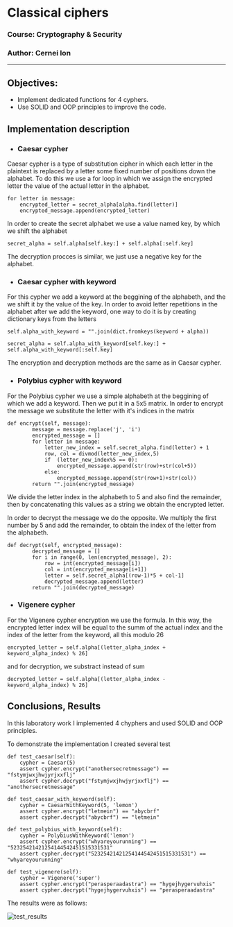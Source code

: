# Classical ciphers

### Course: Cryptography & Security
### Author: Cernei Ion

----
## Objectives:

* Implement dedicated functions for 4 cyphers.
* Use SOLID and OOP principles to improve the code.


## Implementation description
* ### Caesar cypher
Caesar cypher is a type of substitution cipher in which each letter in the plaintext is replaced by a letter some fixed number of positions down the alphabet. To do this we use a for loop in which we assign the encrypted letter the value of the actual letter in the alphabet.
```
for letter in message:
    encrypted_letter = secret_alpha[alpha.find(letter)]
    encrypted_message.append(encrypted_letter)
```
In order to create the secret alphabet we use a value named key, by which we shift the alphabet
```
secret_alpha = self.alpha[self.key:] + self.alpha[:self.key]
```
The decryption procces is similar, we just use a negative key for the alphabet.

* ### Caesar cypher with keyword
For this cypher we add a keyword at the beggining of the alphabeth, and the we shift it by the value of the key. In order to avoid letter repetitions in the alphabet after we add the keyword, one way to do it is by creating dictionary keys from the letters
```
self.alpha_with_keyword = "".join(dict.fromkeys(keyword + alpha))

secret_alpha = self.alpha_with_keyword[self.key:] + self.alpha_with_keyword[:self.key]
```
The encryption and decryption methods are the same as in Caesar cypher.

* ### Polybius cypher with keyword
For the Polybius cypher we use a simple alphabeth at the beggining of which we add a keyword. Then we put it in a 5x5 matrix. In order to encrypt the message we substitute the letter with it's indices in the matrix
```
def encrypt(self, message):
        message = message.replace('j', 'i')
        encrypted_message = []
        for letter in message:
            letter_new_index = self.secret_alpha.find(letter) + 1
            row, col = divmod(letter_new_index,5)
            if  (letter_new_index%5 == 0):
                encrypted_message.append(str(row)+str(col+5))
            else:
                encrypted_message.append(str(row+1)+str(col))
        return "".join(encrypted_message)
```
We divide the letter index in the alphabeth to 5 and also find the remainder, then by concatenating this values as a string we obtain the encrypted letter.

In order to decrypt the message we do the opposite. We multiply the first number by 5 and add the remainder, to obtain the index of the letter from the alphabeth.
```
def decrypt(self, encrypted_message):
        decrypted_message = []
        for i in range(0, len(encrypted_message), 2):
            row = int(encrypted_message[i])
            col = int(encrypted_message[i+1])
            letter = self.secret_alpha[(row-1)*5 + col-1]
            decrypted_message.append(letter)
        return "".join(decrypted_message)
```

* ### Vigenere cypher
For the Vigenere cypher encryption we use the formula. In this way, the encrypted letter index will be equal to the summ of the actual index and the index of the letter from the keyword, all this modulo 26
```
encrypted_letter = self.alpha[(letter_alpha_index + keyword_alpha_index) % 26]
```
and for decryption, we substract instead of sum
```
decrypted_letter = self.alpha[(letter_alpha_index - keyword_alpha_index) % 26]
```

## Conclusions, Results
In this laboratory work I implemented 4 chyphers and used SOLID and OOP principles.

To demonstrate the implementation I created several test
```
def test_caesar(self):
    cypher = Caesar(5)
    assert cypher.encrypt("anothersecretmessage") == "fstymjwxjhwjyrjxxflj"
    assert cypher.decrypt("fstymjwxjhwjyrjxxflj") == "anothersecretmessage"

def test_caesar_with_keyword(self):
    cypher = CaesarWithKeyword(5, 'lemon')
    assert cypher.encrypt("letmein") == "abycbrf"
    assert cypher.decrypt("abycbrf") == "letmein"

def test_polybius_with_keyword(self):
    cypher = PolybiusWithKeyword('lemon')
    assert cypher.encrypt("whyareyourunning") == "52325421421254144542451515331531"
    assert cypher.decrypt("52325421421254144542451515331531") == "whyareyourunning"

def test_vigenere(self):
    cypher = Vigenere('super')
    assert cypher.encrypt("perasperaadastra") == "hygejhygervuhxis"
    assert cypher.decrypt("hygejhygervuhxis") == "perasperaadastra"
```
The results were as follows:

![test_results](./screenshots/classical_cyphers_test_results.png)
